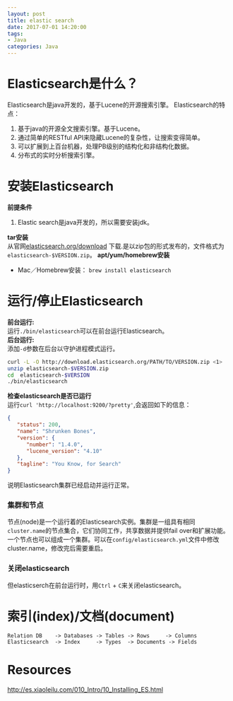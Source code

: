 ```yaml
---
layout: post
title: elastic search
date: 2017-07-01 14:20:00
tags:
- Java
categories: Java
---
```


# Elasticsearch是什么？    
Elasticsearch是java开发的，基于Lucene的开源搜索引擎。 Elasticsearch的特点：    

1. 基于java的开源全文搜索引擎。基于Lucene。    
2. 通过简单的RESTful API来隐藏Lucene的复杂性，让搜索变得简单。        
3. 可以扩展到上百台机器，处理PB级别的结构化和非结构化数据。    
4. 分布式的实时分析搜索引擎。    

# 安装Elasticsearch
**前提条件**    

1. Elastic search是java开发的，所以需要安装jdk。 

**tar安装**    
从官网[elasticsearch.org/download](http://www.elasticsearch.org/download) 下载.是以zip包的形式发布的，文件格式为`elasticsearch-$VERSION.zip`。
**apt/yum/homebrew安装**    

* Mac／Homebrew安装： `brew install elasticsearch`     

# 运行/停止Elasticsearch
**前台运行:**    
运行`./bin/elasticsearch`可以在前台运行Elasticsearch。        
**后台运行:**    
添加`-d`参数在后台以守护进程模式运行。    
```bash
curl -L -O http://download.elasticsearch.org/PATH/TO/VERSION.zip <1>
unzip elasticsearch-$VERSION.zip
cd  elasticsearch-$VERSION
./bin/elasticsearch
```
**检查elasticsearch是否已运行**    
运行`curl 'http://localhost:9200/?pretty'`,会返回如下的信息：
```json
{
   "status": 200,
   "name": "Shrunken Bones",
   "version": {
      "number": "1.4.0",
      "lucene_version": "4.10"
   },
   "tagline": "You Know, for Search"
}
```    
说明Elasticsearch集群已经启动并运行正常。    
### 集群和节点        
节点(node)是一个运行着的Elasticsearch实例。集群是一组具有相同`cluster.name`的节点集合，它们协同工作，共享数据并提供fail over和扩展功能。一个节点也可以组成一个集群。可以在`config/elasticsearch.yml`文件中修改cluster.name，修改完后需要重启。
 
### 关闭elasticsearch
但elasticserch在前台运行时，用`Ctrl` + `C`来关闭elasticsearch。

# 索引(index)/文档(document)      
```text
Relation DB    -> Databases -> Tables -> Rows     -> Columns
Elasticsearch  -> Index     -> Types  -> Documents -> Fields
```


# Resources
http://es.xiaoleilu.com/010_Intro/10_Installing_ES.html

